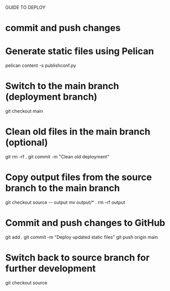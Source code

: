 GUIDE TO DEPLOY

# commit and push changes

# Generate static files using Pelican
pelican content -s publishconf.py

# Switch to the main branch (deployment branch)
git checkout main

# Clean old files in the main branch (optional)
git rm -rf .
git commit -m "Clean old deployment"

# Copy output files from the source branch to the main branch
git checkout source -- output
mv output/* .
rm -rf output

# Commit and push changes to GitHub
git add .
git commit -m "Deploy updated static files"
git push origin main

# Switch back to source branch for further development
git checkout source
